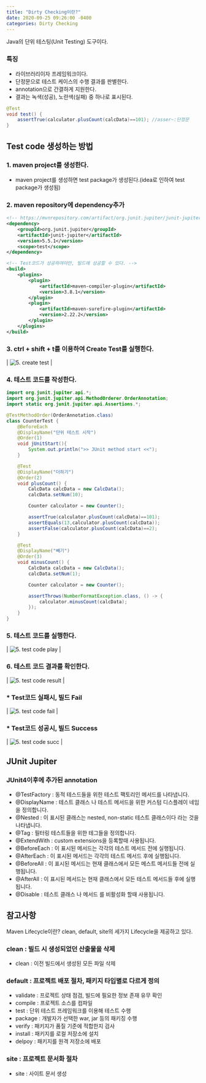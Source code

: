 ```yaml
---
title: "Dirty Checking이란?"
date: 2020-09-25 09:26:00 -0400
categories: Dirty Checking
---
```



Java의 단위 테스팅(Unit Testing) 도구이다.

### 특징

- 라이브러리이자 프레임워크이다.
- 단정문으로 테스트 케이스의 수행 결과를 판별한다.
- annotation으로 간결하게 지원한다.
- 결과는 녹색(성공), 노란색(실패) 중 하나로 표시된다.

```java
@Test
void test() { 
	assertTrue(calculator.plusCount(calcData)==101); //asser~:단정문
}
```

## Test code 생성하는 방법

### 1. maven project를 생성한다.

- maven project를 생성하면 test package가 생성된다.(idea로 인하여 test package가 생성됨)

### 2. maven repository에 dependency추가

```xml
<!-- https://mvnrepository.com/artifact/org.junit.jupiter/junit-jupiter -->
<dependency>
    <groupId>org.junit.jupiter</groupId>
    <artifactId>junit-jupiter</artifactId>
    <version>5.5.1</version>
    <scope>test</scope>
</dependency>

<!-- Test코드가 성공하여야만, 빌드에 성공할 수 있다. -->
<build>
    <plugins>
        <plugin>
            <artifactId>maven-compiler-plugin</artifactId>
            <version>3.8.1</version>
        </plugin>
        <plugin>
            <artifactId>maven-surefire-plugin</artifactId>
            <version>2.22.2</version>
        </plugin>
    </plugins>
</build>
```

### 3. ctrl + shift + t를 이용하여 Create Test를 실행한다.

| ![5. create test]({{"https://github.com/JHeeSeong/JHeeSeong.github.io/blob/gh-pages/assets/images/5_TestCodePlay.png"}}) |

### 4. 테스트 코드를 작성한다.

```java
import org.junit.jupiter.api.*;
import org.junit.jupiter.api.MethodOrderer.OrderAnnotation;
import static org.junit.jupiter.api.Assertions.*;

@TestMethodOrder(OrderAnnotation.class)
class CounterTest {
    @BeforeEach
    @DisplayName("단위 테스트 시작")
    @Order(1)
    void jUnitStart(){
        System.out.println(">> JUnit method start <<");
    }

    @Test
    @DisplayName("더하기")
    @Order(2)
    void plusCount() {
        CalcData calcData = new CalcData();
        calcData.setNum(10);

        Counter calculator = new Counter();

        assertTrue(calculator.plusCount(calcData)==101);
        assertEquals(13,calculator.plusCount(calcData));
        assertFalse(calculator.plusCount(calcData)==2);
    }

    @Test
    @DisplayName("빼기")
    @Order(3)
    void minusCount() {
        CalcData calcData = new CalcData();
        calcData.setNum(1);

        Counter calculator = new Counter();

        assertThrows(NumberFormatException.class, () -> {
            calculator.minusCount(calcData);
        });
    }
}
```

### 5. 테스트 코드를 실행한다.

| ![5. test code play]({{"https://github.com/JHeeSeong/JHeeSeong.github.io/blob/gh-pages/assets/images/5_TestCodeResult.png"}}) |

### 6. 테스트 코드 결과를 확인한다.

| ![5. test code result]({{"https://github.com/JHeeSeong/JHeeSeong.github.io/blob/gh-pages/assets/images/5_TestCodeResult.png"}}) |

### * Test코드 실패시, 빌드 Fail

| ![5. test code fail]({{"https://github.com/JHeeSeong/JHeeSeong.github.io/blob/gh-pages/assets/images/5_TestCodeFail.png"}}) |

### * Test코드 성공시, 빌드 Success

| ![5. test code succ]({{"https://github.com/JHeeSeong/JHeeSeong.github.io/blob/gh-pages/assets/images/5_TestCodeSucc.png"}}) |

## JUnit Jupiter

### JUnit4이후에 추가된 annotation

- @TestFactory : 동적 테스드들을 위한 테스트 팩토리인 메서드를 나타냅니다.
- @DisplayName : 테스트 클래스 나 테스트 메서드을 위한 커스텀 디스플레이 네임을 정의합니다.
- @Nested : 이 표시된 클래스는 nested, non-static 테스트 클래스이다 라는 것을 나타냅니다.
- @Tag : 필터링 테스트들을 위한 테그들을 정의합니다.
- @ExtendWith : custom extensions을 등록할때 사용됩니다.
- @BeforeEach : 이 표시된 메서드는 각각의 테스트 메서드 전에 실행됩니다.
- @AfterEach : 이 표시된 메서드는 각각의 테스트 메서드 후에 실행됩니다.
- @BeforeAll : 이 표시된 메서드는 현재 클래스에서 모든 메스트 메서드들 전에 실행됩니다.
- @AfterAll : 이 표시된 메서드는 현재 클래스에서 모든 테스트 메서드들 후에 실행됩니다.
- @Disable : 테스트 클래스 나 메서드 를 비활성화 할때 사용됩니다.

## 참고사항

Maven Lifecycle이란?
clean, default, site의 세가지 Lifecycle을 제공하고 있다.

### clean : 빌드 시 생성되었던 산출물을 삭제

- clean : 이전 빌드에서 생성된 모든 파일 삭제

### default : 프로젝트 배포 절차, 패키지 타입별로 다르게 정의

- validate : 프로젝트 상태 점검, 빌드에 필요한 정보 존재 유무 확인
- compile : 프로젝트 소스를 컴파일
- test : 단위 테스트 프레임워크를 이용해 테스트 수행
- package : 개발자가 선택한 war, jar 등의 패키징 수행
- verify : 패키지가 품질 기준에 적합한지 검사
- install : 패키지를 로컬 저장소에 설치
- delpoy : 패키지를 원격 저장소에 배포

### site : 프로젝트 문서화 절차

- site : 사이트 문서 생성
